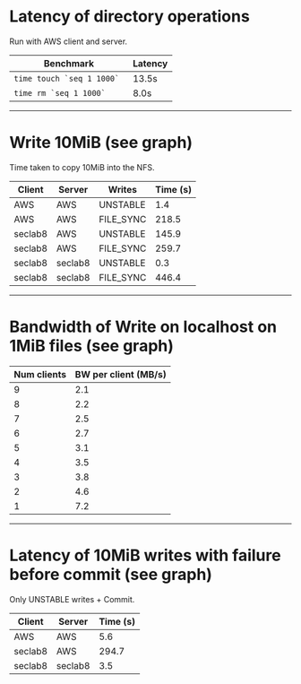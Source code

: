 Latency of directory operations
===============================

Run with AWS client and server.

Benchmark                       | Latency
--------------------------------|----------
```time touch `seq 1 1000` ```  |  13.5s
```time rm `seq 1 1000` ```     |   8.0s


----------------------

Write 10MiB (see graph)
===========

Time taken to copy 10MiB into the NFS.

Client     | Server      | Writes     | Time (s)
-----------|-------------|------------|-------------
AWS        | AWS         | UNSTABLE   |   1.4
AWS        | AWS         | FILE_SYNC  | 218.5
seclab8    | AWS         | UNSTABLE   | 145.9
seclab8    | AWS         | FILE_SYNC  | 259.7
seclab8    | seclab8     | UNSTABLE   |   0.3
seclab8    | seclab8     | FILE_SYNC  | 446.4


-----------------------

Bandwidth of Write on localhost on 1MiB files (see graph)
=============================================

Num clients | BW per client (MB/s)
------------|---------------
9           | 2.1
8           | 2.2
7           | 2.5
6           | 2.7
5           | 3.1
4           | 3.5
3           | 3.8
2           | 4.6
1           | 7.2


-----------------------

Latency of 10MiB writes with failure before commit (see graph)
==================================================

Only UNSTABLE writes + Commit.

Client     | Server      | Time (s)
-----------|-------------|-------------
AWS        | AWS         |   5.6
seclab8    | AWS         | 294.7
seclab8    | seclab8     |   3.5
